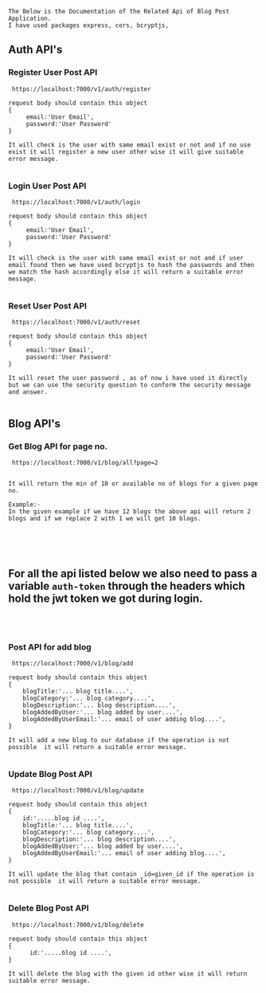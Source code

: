 ``` 
The Below is the Documentation of the Related Api of Blog Post Application. 
I have used packages express, cors, bcryptjs,
```

## Auth API's

### Register User Post API
``` https://localhost:7000/v1/auth/register```



```
request body should contain this object
{
     email:'User Email',
     password:'User Password'
}

It will check is the user with same email exist or not and if no use exist it will register a new user other wise it will give suitable error message.
 

```


### Login User Post API
``` https://localhost:7000/v1/auth/login```



```
request body should contain this object
{
     email:'User Email',
     password:'User Password'
}

It will check is the user with same email exist or not and if user email found then we have used bcryptjs to hash the passwords and then we match the hash accordingly else it will return a suitable error message.
 
```


### Reset User Post API
``` https://localhost:7000/v1/auth/reset```



```
request body should contain this object
{
     email:'User Email',
     password:'User Password'
}

It will reset the user password , as of now i have used it directly but we can use the security question to conform the security message and answer. 
 
```


## Blog API's

### Get Blog API for page no.
``` https://localhost:7000/v1/blog/all?page=2```



```
 
It will return the min of 10 or available no of blogs for a given page no.

Example:-
In the given example if we have 12 blogs the above api will return 2 blogs and if we replace 2 with 1 we will get 10 blogs.
 

```
<br><br>

## For all the api listed below we also need to pass a variable `auth-token` through the headers  which hold the jwt token we got during  login. 


<br><br>

### Post API for add blog
``` https://localhost:7000/v1/blog/add```



```
request body should contain this object
{
    blogTitle:'... blog title....',
    blogCategory:'... blog category....',
    blogDescription:'... blog description....',
    blogAddedByUser:'... blog added by user....',
    blogAddedByUserEmail:'... email of user adding blog....',
}

It will add a new blog to our database if the operation is not possible  it will return a suitable error message.
 
```


### Update Blog Post API
``` https://localhost:7000/v1/blog/update```



```
request body should contain this object
{
    id:'.....blog id ....',
    blogTitle:'... blog title....',
    blogCategory:'... blog category....',
    blogDescription:'... blog description....',
    blogAddedByUser:'... blog added by user....',
    blogAddedByUserEmail:'... email of user adding blog....',
}

It will update the blog that contain _id=given_id if the operation is not possible  it will return a suitable error message. 
 
```


### Delete Blog Post API
``` https://localhost:7000/v1/blog/delete```



```
request body should contain this object
{
      id:'.....blog id ....',
}

It will delete the blog with the given id other wise it will return suitable error message. 
 
```
